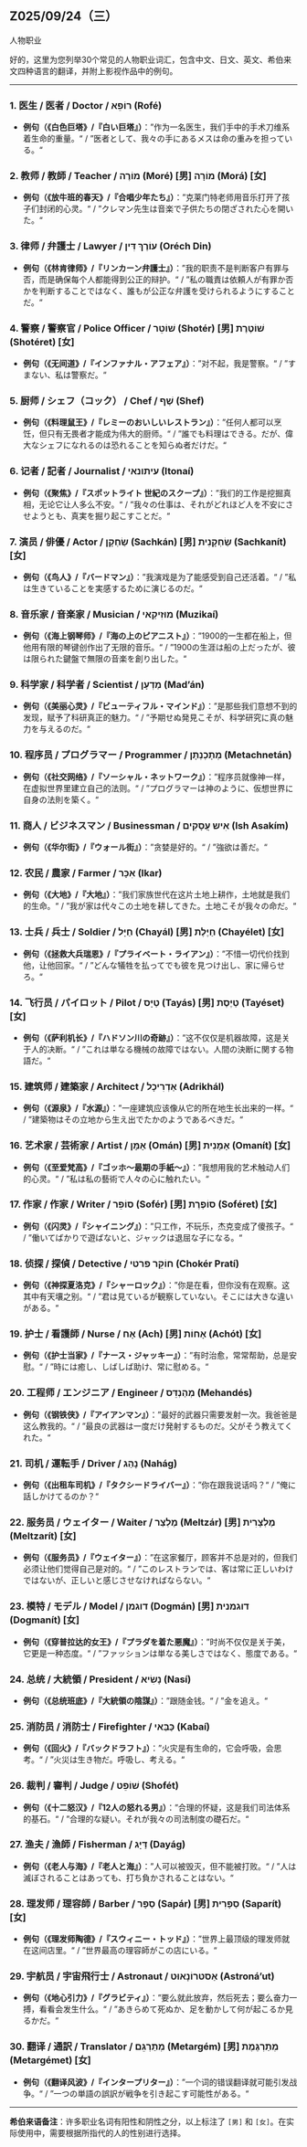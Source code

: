 ## Z025/09/24（三）

人物职业

好的，这里为您列举30个常见的人物职业词汇，包含中文、日文、英文、希伯来文四种语言的翻译，并附上影视作品中的例句。

---

### **1. 医生 / 医者 / Doctor / רוֹפֵא (Rofé)**
- **例句（《白色巨塔》/『白い巨塔』）**：”作为一名医生，我们手中的手术刀维系着生命的重量。“ / ”医者として、我々の手にあるメスは命の重みを担っている。“

### **2. 教师 / 教師 / Teacher / מוֹרֶה (Moré) [男] מוֹרָה (Morá) [女]**
- **例句（《放牛班的春天》/『合唱少年たち』）**：”克莱门特老师用音乐打开了孩子们封闭的心灵。“ / ”クレマン先生は音楽で子供たちの閉ざされた心を開いた。“

### **3. 律师 / 弁護士 / Lawyer / עוֹרֶךְ דִּין (Oréch Din)**
- **例句（《林肯律师》/『リンカーン弁護士』）**：”我的职责不是判断客户有罪与否，而是确保每个人都能得到公正的辩护。“ / ”私の職責は依頼人が有罪か否かを判断することではなく、誰もが公正な弁護を受けられるようにすることだ。“

### **4. 警察 / 警察官 / Police Officer / שׁוֹטֵר (Shotér) [男] שׁוֹטֶרֶת (Shotéret) [女]**
- **例句（《无间道》/『インファナル・アフェア』）**：”对不起，我是警察。“ / ”すまない、私は警察だ。“

### **5. 厨师 / シェフ（コック） / Chef / שֶׁף (Shef)**
- **例句（《料理鼠王》/『レミーのおいしいレストラン』）**：”任何人都可以烹饪，但只有无畏者才能成为伟大的厨师。“ / ”誰でも料理はできる。だが、偉大なシェフになれるのは恐れることを知らぬ者だけだ。“

### **6. 记者 / 記者 / Journalist / עיתונאי (Itonaí)**
- **例句（《聚焦》/『スポットライト 世紀のスクープ』）**：”我们的工作是挖掘真相，无论它让人多么不安。“ / ”我々の仕事は、それがどれほど人を不安にさせようとも、真実を掘り起こすことだ。“

### **7. 演员 / 俳優 / Actor / שַׂחְקָן (Sachkán) [男] שַׂחְקָנִית (Sachkanít) [女]**
- **例句（《鸟人》/『バードマン』）**：”我演戏是为了能感受到自己还活着。“ / ”私は生きていることを実感するために演じるのだ。“

### **8. 音乐家 / 音楽家 / Musician / מוּזִיקַאי (Muzikaí)**
- **例句（《海上钢琴师》/『海の上のピアニスト』）**：”1900的一生都在船上，但他用有限的琴键创作出了无限的音乐。“ / ”1900の生涯は船の上だったが、彼は限られた鍵盤で無限の音楽を創り出した。“

### **9. 科学家 / 科学者 / Scientist / מַדְעָן (Mad’án)**
- **例句（《美丽心灵》/『ビューティフル・マインド』）**：”是那些我们意想不到的发现，赋予了科研真正的魅力。“ / ”予期せぬ発見こそが、科学研究に真の魅力を与えるのだ。“

### **10. 程序员 / プログラマー / Programmer / מְתָכְנְתָן (Metachnetán)**
- **例句（《社交网络》/『ソーシャル・ネットワーク』）**：”程序员就像神一样，在虚拟世界里建立自己的法则。“ / ”プログラマーは神のように、仮想世界に自身の法則を築く。“

### **11. 商人 / ビジネスマン / Businessman / אִיש עֲסָקִים (Ish Asakím)**
- **例句（《华尔街》/『ウォール街』）**：”贪婪是好的。“ / ”強欲は善だ。“

### **12. 农民 / 農家 / Farmer / אִכָּר (Ikar)**
- **例句（《大地》/『大地』）**：”我们家族世代在这片土地上耕作，土地就是我们的生命。“ / ”我が家は代々この土地を耕してきた。土地こそが我々の命だ。“

### **13. 士兵 / 兵士 / Soldier / חַיָּל (Chayál) [男] חַיֶּלֶת (Chayélet) [女]**
- **例句（《拯救大兵瑞恩》/『プライベート・ライアン』）**：”不惜一切代价找到他，让他回家。“ / ”どんな犠牲を払ってでも彼を見つけ出し、家に帰らせろ。“

### **14. 飞行员 / パイロット / Pilot / טַיָּס (Tayás) [男] טַיֶּסֶת (Tayéset) [女]**
- **例句（《萨利机长》/『ハドソン川の奇跡』）**：”这不仅仅是机器故障，这是关于人的决断。“ / ”これは単なる機械の故障ではない。人間の決断に関する物語だ。“

### **15. 建筑师 / 建築家 / Architect / אַדְרִיכָל (Adrikhál)**
- **例句（《源泉》/『水源』）**：”一座建筑应该像从它的所在地生长出来的一样。“ / ”建築物はその立地から生え出でたかのようであるべきだ。“

### **16. 艺术家 / 芸術家 / Artist / אָמָּן (Omán) [男] אָמָּנִית (Omanít) [女]**
- **例句（《至爱梵高》/『ゴッホ～最期の手紙～』）**：”我想用我的艺术触动人们的心灵。“ / ”私は私の藝術で人々の心に触れたい。“

### **17. 作家 / 作家 / Writer / סוֹפֵר (Sofér) [男] סוֹפֶרֶת (Soféret) [女]**
- **例句（《闪灵》/『シャイニング』）**：”只工作，不玩乐，杰克变成了傻孩子。“ / ”働いてばかりで遊ばないと、ジャックは退屈な子になる。“

### **18. 侦探 / 探偵 / Detective / חוֹקֵר פרטי (Chokér Pratí)**
- **例句（《神探夏洛克》/『シャーロック』）**：”你是在看，但你没有在观察。这其中有天壤之别。“ / ”君は見ているが観察していない。そこには大きな違いがある。“

### **19. 护士 / 看護師 / Nurse / אָח (Ach) [男] אָחוֹת (Achót) [女]**
- **例句（《护士当家》/『ナース・ジャッキー』）**：”有时治愈，常常帮助，总是安慰。“ / ”時には癒し、しばしば助け、常に慰める。“

### **20. 工程师 / エンジニア / Engineer / מְהַנְדֵּס (Mehandés)**
- **例句（《钢铁侠》/『アイアンマン』）**：”最好的武器只需要发射一次。我爸爸是这么教我的。“ / ”最良の武器は一度だけ発射するものだ。父がそう教えてくれた。“

### **21. 司机 / 運転手 / Driver / נָהַג (Nahág)**
- **例句（《出租车司机》/『タクシードライバー』）**：”你在跟我说话吗？“ / ”俺に話しかけてるのか？“

### **22. 服务员 / ウェイター / Waiter / מֶלְצַר (Meltzár) [男] מֶלְצָרִית (Meltzarít) [女]**
- **例句（《服务员》/『ウェイター』）**：”在这家餐厅，顾客并不总是对的，但我们必须让他们觉得自己是对的。“ / ”このレストランでは、客は常に正しいわけではないが、正しいと感じさせなければならない。“

### **23. 模特 / モデル / Model / דוגמן (Dogmán) [男] דוגמנית (Dogmanít) [女]**
- **例句（《穿普拉达的女王》/『プラダを着た悪魔』）**：”时尚不仅仅是关于美，它更是一种态度。“ / ”ファッションは単なる美しさではなく、態度である。“

### **24. 总统 / 大統領 / President / נָשִׂיא (Nasí)**
- **例句（《总统班底》/『大統領の陰謀』）**：”跟随金钱。“ / ”金を追え。“

### **25. 消防员 / 消防士 / Firefighter / כַּבַּאי (Kabaí)**
- **例句（《回火》/『バックドラフト』）**：”火灾是有生命的，它会呼吸，会思考。“ / ”火災は生き物だ。呼吸し、考える。“

### **26. 裁判 / 審判 / Judge / שׁוֹפֵט (Shofét)**
- **例句（《十二怒汉》/『12人の怒れる男』）**：”合理的怀疑，这是我们司法体系的基石。“ / ”合理的な疑い。それが我々の司法制度の礎石だ。“

### **27. 渔夫 / 漁師 / Fisherman / דַּיָּג (Dayág)**
- **例句（《老人与海》/『老人と海』）**：”人可以被毁灭，但不能被打败。“ / ”人は滅ぼされることはあっても、打ち負かされることはない。“

### **28. 理发师 / 理容師 / Barber / סַפָּר (Sapár) [男] סַפָּרִית (Saparít) [女]**
- **例句（《理发师陶德》/『スウィニー・トッド』）**：”世界上最顶级的理发师就在这间店里。“ / ”世界最高の理容師がこの店にいる。“

### **29. 宇航员 / 宇宙飛行士 / Astronaut / אַסטרוֹנָאוּט (Astroná’ut)**
- **例句（《地心引力》/『グラビティ』）**：”要么就此放弃，然后死去；要么奋力一搏，看看会发生什么。“ / ”あきらめて死ぬか、足を動かして何が起こるか見るかだ。“

### **30. 翻译 / 通訳 / Translator / מְתַרְגֵּם (Metargém) [男] מְתַרְגֶּמֶת (Metargémet) [女]**
- **例句（《翻译风波》/『インタープリター』）**：”一个词的错误翻译就可能引发战争。“ / ”一つの単語の誤訳が戦争を引き起こす可能性がある。“

---

**希伯来语备注**：许多职业名词有阳性和阴性之分，以上标注了 `[男]` 和 `[女]`。在实际使用中，需要根据所指代的人的性别进行选择。

